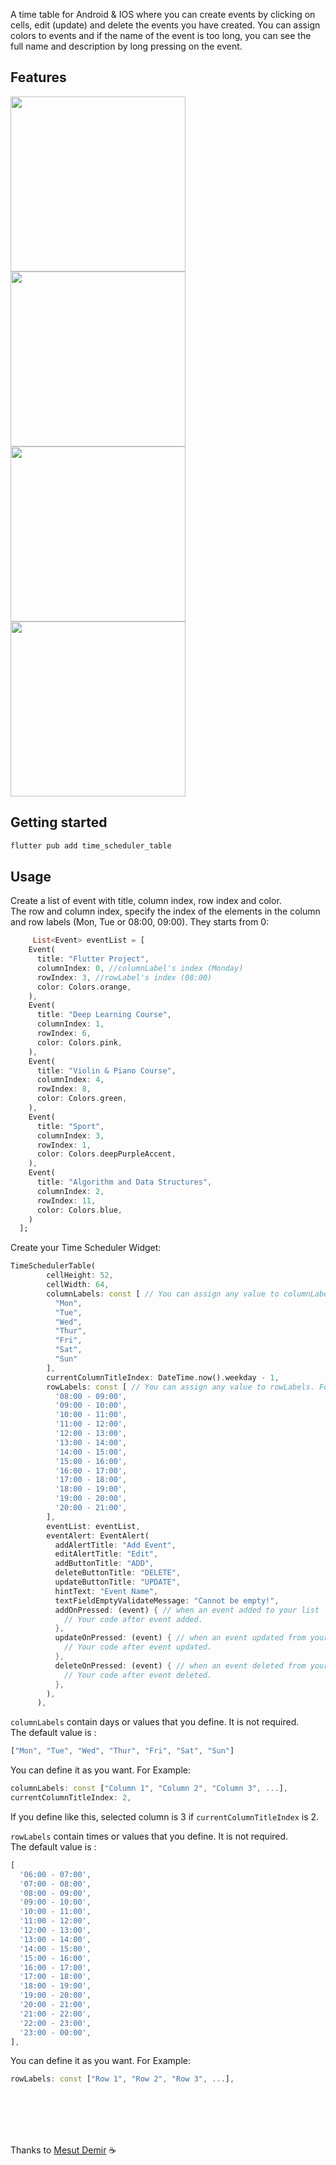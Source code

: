 A time table for Android & IOS where you can create events by clicking on cells, edit (update) and delete the events you have created. You can assign colors to events and if the name of the event is too long, you can see the full name and description by long pressing on the event.

## Features

<img src="https://github.com/user-attachments/assets/5b185280-1cd8-4cf2-af45-fdaa0b8d8e0b"  width="280" >
<img src="https://github.com/user-attachments/assets/7f8ba698-079a-4b02-980d-40f73d79b715"  width="280">
<img src="https://github.com/user-attachments/assets/53117e44-7a2f-4831-bc36-84c4d930ef63"  width="280">
<img src="https://github.com/user-attachments/assets/d263b526-e428-4c4d-a4ad-d192995d735a"  width="280">


## Getting started

```dart
flutter pub add time_scheduler_table
```

## Usage

Create a list of event with title, column index, row index and color. <br> The row and column index, specify the index of the elements in the column and row labels (Mon, Tue or 08:00, 09:00). They starts from 0:
```dart
     List<Event> eventList = [
    Event(
      title: "Flutter Project",
      columnIndex: 0, //columnLabel's index (Monday)
      rowIndex: 3, //rowLabel's index (08:00)
      color: Colors.orange,
    ),
    Event(
      title: "Deep Learning Course",
      columnIndex: 1,
      rowIndex: 6,
      color: Colors.pink,
    ),
    Event(
      title: "Violin & Piano Course",
      columnIndex: 4,
      rowIndex: 8,
      color: Colors.green,
    ),
    Event(
      title: "Sport",
      columnIndex: 3,
      rowIndex: 1,
      color: Colors.deepPurpleAccent,
    ),
    Event(
      title: "Algorithm and Data Structures",
      columnIndex: 2,
      rowIndex: 11,
      color: Colors.blue,
    )
  ];
```
Create your Time Scheduler Widget: <br>

```dart
TimeSchedulerTable(
        cellHeight: 52,
        cellWidth: 64,
        columnLabels: const [ // You can assign any value to columnLabels. For Example : ['Column 1','Column 2','Column 3', ...]
          "Mon",
          "Tue",
          "Wed",
          "Thur",
          "Fri",
          "Sat",
          "Sun"
        ],
        currentColumnTitleIndex: DateTime.now().weekday - 1,
        rowLabels: const [ // You can assign any value to rowLabels. For Example : ['Row 1','Row 2','Row 3', ...]
          '08:00 - 09:00',
          '09:00 - 10:00',
          '10:00 - 11:00',
          '11:00 - 12:00',
          '12:00 - 13:00',
          '13:00 - 14:00',
          '14:00 - 15:00',
          '15:00 - 16:00',
          '16:00 - 17:00',
          '17:00 - 18:00',
          '18:00 - 19:00',
          '19:00 - 20:00',
          '20:00 - 21:00',
        ],
        eventList: eventList,
        eventAlert: EventAlert(
          addAlertTitle: "Add Event",
          editAlertTitle: "Edit",
          addButtonTitle: "ADD",
          deleteButtonTitle: "DELETE",
          updateButtonTitle: "UPDATE",
          hintText: "Event Name",
          textFieldEmptyValidateMessage: "Cannot be empty!",
          addOnPressed: (event) { // when an event added to your list
            // Your code after event added.
          },
          updateOnPressed: (event) { // when an event updated from your list
            // Your code after event updated.
          }, 
          deleteOnPressed: (event) { // when an event deleted from your list
            // Your code after event deleted.
          }, 
        ),
      ),
```
`columnLabels` contain days or values that you define. It is not required. <br> The default value is : 
```dart
["Mon", "Tue", "Wed", "Thur", "Fri", "Sat", "Sun"]
```
You can define it as you want. For Example: <br>
```dart
columnLabels: const ["Column 1", "Column 2", "Column 3", ...],
currentColumnTitleIndex: 2,
```
If you define like this, selected column is 3 if `currentColumnTitleIndex` is 2. 

`rowLabels` contain times or values that you define. It is not required. <br> The default value is : 
```dart
[
  '06:00 - 07:00',
  '07:00 - 08:00',
  '08:00 - 09:00',
  '09:00 - 10:00',
  '10:00 - 11:00',
  '11:00 - 12:00',
  '12:00 - 13:00',
  '13:00 - 14:00',
  '14:00 - 15:00',
  '15:00 - 16:00',
  '16:00 - 17:00',
  '17:00 - 18:00',
  '18:00 - 19:00',
  '19:00 - 20:00',
  '20:00 - 21:00',
  '21:00 - 22:00',
  '22:00 - 23:00',
  '23:00 - 00:00',
],
```
You can define it as you want. For Example: <br>
```dart
rowLabels: const ["Row 1", "Row 2", "Row 3", ...],
```
<br> <br> <br> <br>

Thanks to [Mesut Demir](https://github.com/mesut-demr) :coffee:

